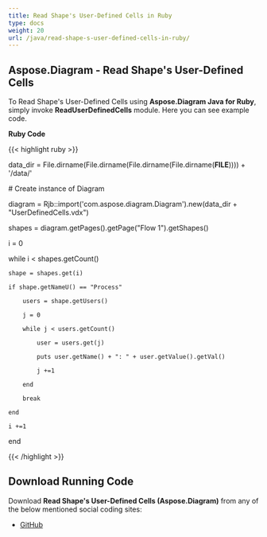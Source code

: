 ```yaml
---
title: Read Shape's User-Defined Cells in Ruby
type: docs
weight: 20
url: /java/read-shape-s-user-defined-cells-in-ruby/
---
```


## **Aspose.Diagram - Read Shape's User-Defined Cells**
To Read Shape's User-Defined Cells using **Aspose.Diagram Java for Ruby**, simply invoke **ReadUserDefinedCells** module. Here you can see example code.

**Ruby Code**

{{< highlight ruby >}}

 data_dir = File.dirname(File.dirname(File.dirname(File.dirname(__FILE__)))) + '/data/'

\# Create instance of Diagram

diagram = Rjb::import('com.aspose.diagram.Diagram').new(data_dir + "UserDefinedCells.vdx")

shapes = diagram.getPages().getPage("Flow 1").getShapes()

i = 0

while i < shapes.getCount()

    shape = shapes.get(i)

    if shape.getNameU() == "Process"

        users = shape.getUsers()

        j = 0

        while j < users.getCount()

            user = users.get(j)

            puts user.getName() + ": " + user.getValue().getVal()

            j +=1

        end

        break

    end

    i +=1

end

{{< /highlight >}}
## **Download Running Code**
Download **Read Shape's User-Defined Cells (Aspose.Diagram)** from any of the below mentioned social coding sites:

- [GitHub](https://github.com/asposediagram/Aspose.Diagram-for-Java/blob/master/Plugins/Aspose_Diagram_Java_for_Ruby/lib/asposediagramjava/UserDefinedCells/readuserdefinedcells.rb)
